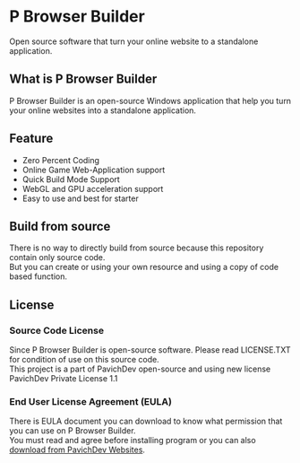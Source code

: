 # P Browser Builder
Open source software that turn your online website to a standalone application.
## What is P Browser Builder
P Browser Builder is an open-source Windows application that help you turn your online websites into a standalone application.
## Feature
* Zero Percent Coding
* Online Game Web-Application support
* Quick Build Mode Support
* WebGL and GPU acceleration support
* Easy to use and best for starter
## Build from source
There is no way to directly build from source because this repository contain only source code.\
But you can create or using your own resource and using a copy of code based function.
## License
### Source Code License
Since P Browser Builder is open-source software. Please read LICENSE.TXT for condition of use on this source code.\
This project is a part of PavichDev open-source and using new license PavichDev Private License 1.1
### End User License Agreement (EULA)
There is EULA document you can download to know what permission that you can use on P Browser Builder.\
You must read and agree before installing program or you can also [download from PavichDev Websites](https://pavichdev.ddns.net/download/documents/p-browser-builder-eula.pdf).
